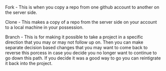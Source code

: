 Fork   - This is when you copy a repo from one github account to another on the server side.

Clone  - This makes a copy of a repo from the server side on your account to a local machine in your possession.

Branch - This is for making it possible to take a project in a specific direction that you may or may not follow up on. 
		 Then you can make separate decision based changes that you may want to come back to reverse this porcess in case 
		 you decide you no longer want to continue to go down this path. If you decide it was a good way to go you can reintigrate it back into the project.
